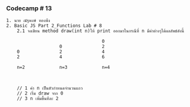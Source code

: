 ### Codecamp # 13
    1. นาย ณัฐพงษ์ ทองพึง
    2. Basic JS Part 2_Functions Lab # 8
        2.1 จงเขียน method draw(int n)ให้ print ออกมาในกรณีที่ n มีค่าต่างๆได้ผลลัพธ์ดังนี้

                                        0
                        0               2
        0               2               4
        2               4               6

        n=2             n=3             n=4


        
        // 1 ค่า n เป็นตัวกำหนดจำนวนแถว
        // 2 เริ่ม draw จาก 0
        // 3 n เพิ่มขึ้นทีละ 2
